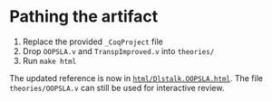 # Pathing the artifact

1. Replace the provided `_CoqProject` file
2. Drop `OOPSLA.v` and `TranspImproved.v` into `theories/`
3. Run `make html`

The updated reference is now in [`html/Dlstalk.OOPSLA.html`](html/Dlstalk.OOPSLA.html). The file `theories/OOPSLA.v` can still be used for interactive review.
